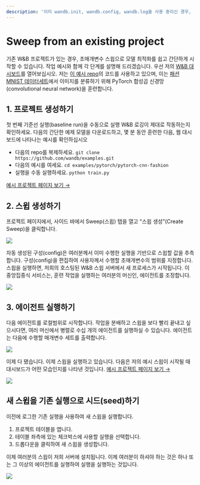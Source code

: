 ```yaml
---
description: '이미 wandb.init, wandb.config, wandb.log을 사용 중이신 경우, 여기서 시작하세요!'
---
```


# Sweep from an existing project

기존 W&B 프로젝트가 있는 경우, 초매개변수 스윕으로 모델 최적화를 쉽고 간단하게 시작할 수 있습니다. 작업 예시와 함께 각 단계를 설명해 드리겠습니다. 우선 저의 [W&B 대시보드](https://app.wandb.ai/carey/pytorch-cnn-fashion)를 열어보십시오. 저는 [이 예시 repo](https://github.com/wandb/examples/tree/master/examples/pytorch/pytorch-cnn-fashion)의 코드를 사용하고 있으며, 이는 [패션 MNIST 데이터세트](https://github.com/zalandoresearch/fashion-mnist)에서 이미지를 분류하기 위해 PyTorch 합성곱 신경망\(convolutional neural network\)을 훈련합니다.  


## **1. 프로젝트 생성하기**

 첫 번째 기준선 실행\(baseline run\)을 수동으로 실행 W&B 로깅이 제대로 작동하는지 확인하세요. 다음의 간단한 예제 모델을 다운로드하고, 몇 분 동안 훈련한 다음, 웹 대시보드에 나타나는 예시를 확인하십시오

* 다음의 repo를 복제하세요. `git clone https://github.com/wandb/examples.git`
* 다음의 예시를 여세요. `cd examples/pytorch/pytorch-cnn-fashion`
* 실행을 수동 실행하세요. `python train.py`

 [예시 프로젝트 페이지 보기 →](https://app.wandb.ai/carey/pytorch-cnn-fashion)

## 2.  **스윕 생성하기**

프로젝트 페이지에서, 사이드 바에서 Sweep\(스윕\) 탭을 열고 “스윕 생성”\(Create Sweep\)을 클릭합니다.

![](../.gitbook/assets/sweep1.png)

자동 생성된 구성\(config\)은 여러분께서 이미 수행한 실행을 기반으로 스윕할 값을 추측합니다. 구성\(config\)을 편집하여 사용자께서 수행할 초매개변수의 범위를 지정합니다. 스윕을 실행하면, 저희의 호스팅된 W&B 스윕 서버에서 새 프로세스가 시작됩니다. 이 중앙집중식 서비스는, 훈련 작업을 실행하는 여러분의 머신인, 에이전트를 조정합니다.

![](../.gitbook/assets/sweep2.png)

## 3. **에이전트 실행하기**

 다음 에이전트를 로컬범위로 시작합니다. 작업을 분배하고 스윕을 보다 빨리 끝내고 싶으시다면, 여러 머신에서 병렬로 수십 개의 에이전트를 실행하실 수 있습니다. 에이전트는 다음에 수행할 매개변수 세트를 출력합니다.

![](../.gitbook/assets/sweep3.png)

이제 다 됐습니다. 이제 스윕을 실행하고 있습니다. 다음은 저의 예시 스윕이 시작될 때 대시보드가 어떤 모습인지를 나타낸 것입니다. [예시 프로젝트 페이지 보기 →](https://app.wandb.ai/carey/pytorch-cnn-fashion)**​**​

![](https://paper-attachments.dropbox.com/s_5D8914551A6C0AABCD5718091305DD3B64FFBA192205DD7B3C90EC93F4002090_1579066494222_image.png)

## **새 스윕을 기존 실행으로 시드\(seed\)하기**

이전에 로그한 기존 실행을 사용하여 새 스윕을 실행합니다.

1. 프로젝트 테이블을 엽니다.
2. 테이블 좌측에 있는 체크박스에 사용할 실행을 선택합니다.
3. 드롭다운을 클릭하여 새 스윕을 생성합니다.

이제 여러분의 스윕이 저희 서버에 설치됩니다. 이제 여러분이 하셔야 하는 것은 하나 또는 그 이상의 에이전트를 실행하여 실행을 실행하는 것입니다.

![](../.gitbook/assets/create-sweep-from-table%20%281%29%20%281%29.png)

